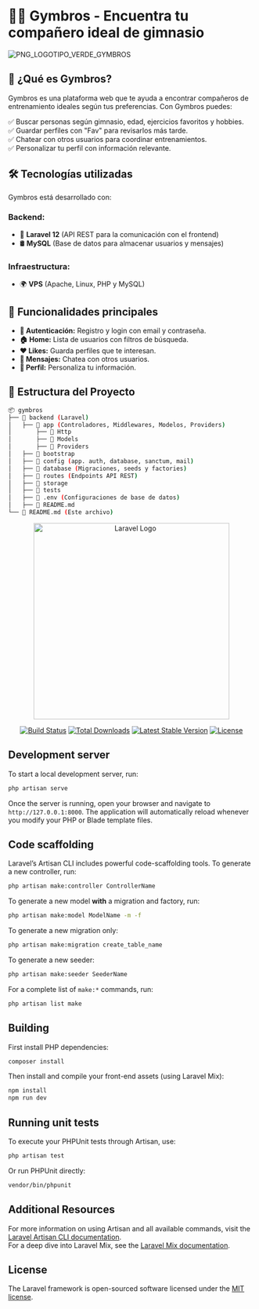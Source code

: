 # 🏋️‍♂️ Gymbros - Encuentra tu compañero ideal de gimnasio
![PNG_LOGOTIPO_VERDE_GYMBROS](https://github.com/user-attachments/assets/f87fb8a6-a9f2-47b7-8491-c599e2733b0f)


## 🚀 ¿Qué es Gymbros?  
Gymbros es una plataforma web que te ayuda a encontrar compañeros de entrenamiento ideales según tus preferencias. Con Gymbros puedes:  

✅ Buscar personas según gimnasio, edad, ejercicios favoritos y hobbies.  
✅ Guardar perfiles con "Fav" para revisarlos más tarde.  
✅ Chatear con otros usuarios para coordinar entrenamientos.  
✅ Personalizar tu perfil con información relevante.  

## 🛠️ Tecnologías utilizadas  
Gymbros está desarrollado con:  

### **Backend:**  
- 🐘 **Laravel 12** (API REST para la comunicación con el frontend)  
- 🛢 **MySQL** (Base de datos para almacenar usuarios y mensajes)  

### **Infraestructura:**  
- 🌍 **VPS** (Apache, Linux, PHP y MySQL)  

## 📌 Funcionalidades principales  
- **🔐 Autenticación:** Registro y login con email y contraseña.  
- **🏠 Home:** Lista de usuarios con filtros de búsqueda.  
- **❤️ Likes:** Guarda perfiles que te interesan.  
- **💬 Mensajes:** Chatea con otros usuarios.  
- **👤 Perfil:** Personaliza tu información.  

## 📂 Estructura del Proyecto  
```bash
📦 gymbros
├── 📁 backend (Laravel)
│   ├── 📁 app (Controladores, Middlewares, Modelos, Providers)
│       ├── 📁 Http
│       ├── 📁 Models
│       ├── 📁 Providers
│   ├── 📁 bootstrap
│   ├── 📁 config (app. auth, database, sanctum, mail)
│   ├── 📁 database (Migraciones, seeds y factories)
│   ├── 📁 routes (Endpoints API REST)
│   ├── 📁 storage
│   ├── 📁 tests
│   ├── 📄 .env (Configuraciones de base de datos)
│   ├── 📄 README.md
└── 📄 README.md (Este archivo)
```


<p align="center"><a href="https://laravel.com" target="_blank"><img src="https://raw.githubusercontent.com/laravel/art/master/logo-lockup/5%20SVG/2%20CMYK/1%20Full%20Color/laravel-logolockup-cmyk-red.svg" width="400" alt="Laravel Logo"></a></p>

<p align="center">
<a href="https://github.com/laravel/framework/actions"><img src="https://github.com/laravel/framework/workflows/tests/badge.svg" alt="Build Status"></a>
<a href="https://packagist.org/packages/laravel/framework"><img src="https://img.shields.io/packagist/dt/laravel/framework" alt="Total Downloads"></a>
<a href="https://packagist.org/packages/laravel/framework"><img src="https://img.shields.io/packagist/v/laravel/framework" alt="Latest Stable Version"></a>
<a href="https://packagist.org/packages/laravel/framework"><img src="https://img.shields.io/packagist/l/laravel/framework" alt="License"></a>
</p>

## Development server

To start a local development server, run:

```bash
php artisan serve
```

Once the server is running, open your browser and navigate to `http://127.0.0.1:8000`. The application will automatically reload whenever you modify your PHP or Blade template files.

## Code scaffolding

Laravel’s Artisan CLI includes powerful code-scaffolding tools. To generate a new controller, run:

```bash
php artisan make:controller ControllerName
```

To generate a new model **with** a migration and factory, run:

```bash
php artisan make:model ModelName -m -f
```

To generate a new migration only:

```bash
php artisan make:migration create_table_name
```

To generate a new seeder:

```bash
php artisan make:seeder SeederName
```

For a complete list of `make:*` commands, run:

```bash
php artisan list make
```

## Building

First install PHP dependencies:

```bash
composer install
```

Then install and compile your front-end assets (using Laravel Mix):

```bash
npm install
npm run dev
```

## Running unit tests

To execute your PHPUnit tests through Artisan, use:

```bash
php artisan test
```

Or run PHPUnit directly:

```bash
vendor/bin/phpunit
```

## Additional Resources

For more information on using Artisan and all available commands, visit the [Laravel Artisan CLI documentation](https://laravel.com/docs/artisan).  
For a deep dive into Laravel Mix, see the [Laravel Mix documentation](https://laravel.com/docs/mix).

## License

The Laravel framework is open-sourced software licensed under the [MIT license](https://opensource.org/licenses/MIT).
